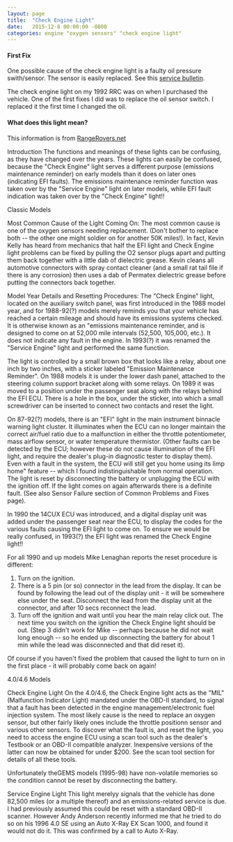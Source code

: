 ```yaml
---
layout: page 
title:  "Check Engine Light"
date:   2015-12-8 00:00:00 -0800
categories: engine "oxygen sensors" "check engine light"
---
```


#### First Fix

One possible cause of the check engine light is a faulty oil pressure
swith/sensor. The sensor is easily replaced. See this [service
bulletin](oil-sensor.html). 

The check engine light on my 1992 RRC was on when I purchased the vehicle. One
of the first fixes I did was to replace the oil sensor switch. I replaced it
the first time I changed the oil.


#### What does this light mean?

This information is from [RangeRovers.net](http://rangerovers.net/check-engine-light.html)

Introduction
The functions and meanings of these lights can be confusing, as they have
changed over the years. These lights can easily be confused, because the "Check
Engine" light serves a different purpose (emissions maintenance reminder) on
early models than it does on later ones (indicating EFI faults). The emissions
maintenance reminder function was taken over by the "Service Engine" light on
later models, while EFI fault indication was taken over by the "Check Engine"
light!!


Classic Models

Most Common Cause of the Light Coming On: The most common cause is one of the
oxygen sensors needing replacement. (Don't bother to replace both -- the other
one might soldier on for another 50K miles!). In fact, Kevin Kelly has heard
from mechanics that  half the EFI light and Check Engine light problems can be
fixed by pulling the O2 sensor plugs apart and putting them back together with
a little dab of dielectric grease.  Kevin cleans all automotive connectors with
spray contact cleaner (and a small rat tail file if there is any corrosion)
then uses a dab of Permatex dielectric grease before putting the connectors
back together.

Model Year Details and Resetting Procedures: The "Check Engine" light, located
on the auxiliary switch panel, was first introduced in the 1988 model year, and
for 1988-92(?) models merely reminds you that your vehicle has reached
  a certain mileage and should have its emissions systems checked. It is
  otherwise known as an "emissions maintenance reminder, and is designed to
  come on at 52,000 mile intervals (52,500, 105,000, etc.). It does not
  indicate any fault in the engine. In 1993(?) it was renamed the "Service
  Engine" light and performed the same function.

The light is controlled by a small brown box that looks like a relay, about one
inch by two inches, with a sticker labeled "Emission Maintenance Reminder". On
1988 models it is under the lower dash panel, attached to the steering column
support bracket along with some relays. On 1989 it was moved to a position
under the passenger seat along with the relays behind the EFI ECU.  There is
a hole in the box, under the sticker, into which a small screwdriver can be
inserted to connect two contacts and reset  the light.

On 87-92(?) models, there is an "EFI" light in the main instrument binnacle
warning light cluster. It illuminates when the ECU can no longer maintain the
correct air/fuel ratio due to a malfunction in either the throttle
potentiometer, mass airflow sensor, or water temperature thermistor. (Other
faults can be detected by the ECU; however these do not cause illumination of
the EFI light, and require the dealer's plug-in diagnostic tester to display
them). Even with a fault in the system, the ECU will still get you home using
its limp home" feature -- which I found indistinguishable from normal
operation. The light is reset by disconnecting the battery or unplugging the
ECU with the ignition off. If the light comes on again afterwards there is
a definite fault. (See also Sensor Failure section of Common Problems and Fixes
page). 

In 1990 the 14CUX ECU was introduced, and a digital display unit was added
under the passenger seat near the ECU, to display the codes for the various
faults causing the EFI light to come on. To ensure we would be really confused,
in 1993(?) the EFI light was renamed the Check Engine light!! 

For all 1990 and up models Mike Lenaghan reports the reset procedure is
different:

1. Turn on the ignition. 
2. There is a 5 pin (or so) connector in the lead from the display. It can be
   found by following the lead out of the display unit - it will be somewhere
   else under the seat. Disconnect the lead from the display unit at the
     connector, and after 10 secs reconnect the lead. 
3. Turn off the ignition and wait until you hear the main relay click out. The
   next time you switch on the ignition the Check Engine light should be out.
   (Step 3 didn't work for Mike -- perhaps because he did not wait long enough
   -- so he ended up disconnecting the battery for about 1 min while the lead
   was disconnected and that did reset it).

Of course if you haven't fixed the problem that caused the light to turn on in
the first place - it will probably come back on again! 
 

4.0/4.6 Models

Check Engine Light On the 4.0/4.6, the Check Engine light acts as the "MIL"
(Malfunction Indicator Light) mandated under the OBD-II standard, to signal
that a fault has been detected in the engine management/electronic fuel
injection system. The most likely cause is the need to replace an oxygen
sensor, but other fairly likely ones include the throttle positionn sensor and
various other sensors. To discover what the fault is, and reset the light, you
need to access the engine ECU using a scan tool such as the dealer's Testbook
or an OBD-II compatible analyzer. Inexpensive versions of the latter can now be
obtained for under $200. See the scan tool section for details of all these
tools.

Unfortunately theGEMS models (1995-98) have non-volatile memories so the
condition cannot be reset by disconnecting the battery.  

Service Engine Light This light merelyy signals that the vehicle has done
82,500 miles (or a multiple thereof) and an emissions-related service is due.
I had previously assumed this could be reset with a standard OBD-II scanner.
However Andy Anderson recently informed me that he tried to do so on his 1996
4.0 SE using an Auto X-Ray EX Scan 1000, and found it would not do it. This was
confirmed by a call to Auto X-Ray. 

